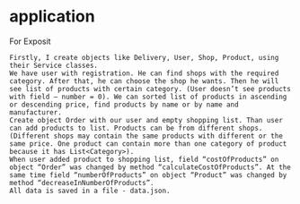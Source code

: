 # application
For Exposit
    
    Firstly, I create objects like Delivery, User, Shop, Product, using their Service classes.
    We have user with registration. He can find shops with the required category. After that, he can choose the shop he wants. Then he will see list of products with certain category. (User doesn’t see products with field – number = 0). We can sorted list of products in ascending or descending price, find products by name or by name and manufacturer.
    Create object Order with our user and empty shopping list. Than user can add products to list. Products can be from different shops. (Different shops may contain the same products with different or the same price. One product can contain more than one category of product because it has List<Category>). 
    When user added product to shopping list, field “costOfProducts” on object “Order” was changed by method “calculateCostOfProducts”. At the same time field “numberOfProducts” on object “Product” was changed by method “decreaseInNumberOfProducts”.
    All data is saved in a file - data.json.

